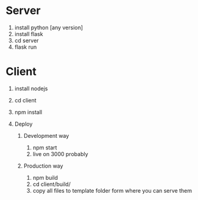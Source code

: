 # Server
1. install python [any version]
2. install flask
3. cd server
4. flask run

# Client
1. install nodejs
2. cd client
3. npm install

4. Deploy
    1. Development way
        1. npm start
        2. live on 3000 probably

    1. Production way
        1. npm build
        2. cd client/build/
        3. copy all files to template folder form where you can serve them